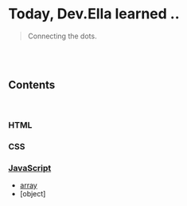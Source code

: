 # Today, Dev.Ella learned .. 

> Connecting the dots.

<br/><br/>

## Contents

<br/>

### HTML

### CSS

### [JavaScript](JavaScript)
- [array](JavaScript/array.md)
- [object]